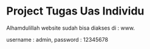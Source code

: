 # Project Tugas Uas Individu

Alhamdulillah website sudah bisa diakses di : www.

username : admin, password : 12345678
